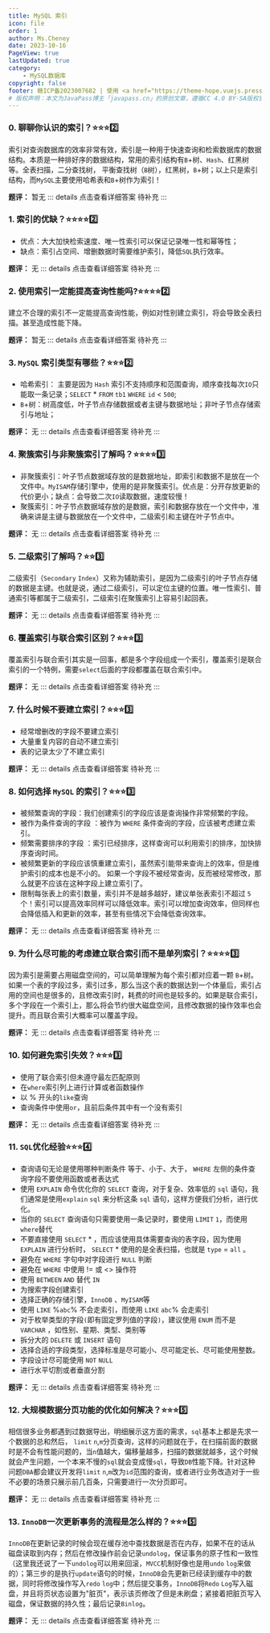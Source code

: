 ```yaml
---
title: MySQL 索引
icon: file
order: 1
author: Ms.Cheney
date: 2023-10-16
PageView: true
lastUpdated: true
category:
    - MySQL数据库
copyright: false
footer: 赣ICP备2023007682 | 使用 <a href="https://theme-hope.vuejs.press/zh/" target="_blank">VuePress Theme Hope</a> 主题 | MIT 协议, 版权所有 © 2023-Cheney,2018-present Mr.Hope
# 版权声明：本文为JavaPass博主「javapass.cn」的原创文章，遵循CC 4.0 BY-SA版权协议，转载请附上原文出处链接及本声明。
---
```


### 0. 聊聊你认识的索引？:star::star::star::two:
索引对查询数据库的效率非常有效，索引是一种用于快速查询和检索数据库的数据结构。本质是一种排好序的数据结构，常用的索引结构有`B`+树、`Hash`、红黑树等。全表扫描，二分查找树，
平衡查找树（`B`树），红黑树，`B`+树；以上只是索引结构，而`MySQL`主要使用哈希表和`B`+树作为索引！

**题评：** 暂无
::: details 点击查看详细答案
待补充
:::

### 1. 索引的优缺？:star::star::star::star::two:
- 优点：大大加快检索速度、唯一性索引可以保证记录唯一性和幂等性；
- 缺点：索引占空间、增删数据时需要维护索引，降低`SQL`执行效率。

**题评：** 无
::: details 点击查看详细答案
待补充
:::

### 2. 使用索引一定能提高查询性能吗?:star::star::star::star::two:
建立不合理的索引不一定能提高查询性能，例如对性别建立索引，将会导致全表扫描。甚至造成性能下降。

**题评：** 暂无
::: details 点击查看详细答案
待补充
:::

### 3. `MySQL` 索引类型有哪些？:star::star::star::two:
- 哈希索引： 主要是因为 `Hash` 索引不支持顺序和范围查询，顺序查找每次`IO`只能取一条记录；`SELECT` * `FROM` `tb1` `WHERE` `id` < `500`;
- `B`+树：树高度低，叶子节点存储数据或者主键与数据地址；非叶子节点存储索引与地址；

**题评：** 无
::: details 点击查看详细答案
待补充
:::

### 4. 聚簇索引与非聚簇索引了解吗？:star::star::star::star::three:
- 非聚簇索引：叶子节点数据域存放的是数据地址，即索引和数据不是放在一个文件中。`MyISAM`存储引擎中，使用的是非聚簇索引。优点是：分开存放更新的代价更小；缺点：会导致二次`IO`读取数据，速度较慢！
- 聚簇索引：叶子节点数据域存放的是数据，索引和数据存放在一个文件中，准确来讲是主键与数据放在一个文件中，二级索引和主键在叶子节点中。

**题评：** 无
::: details 点击查看详细答案
待补充
:::

### 5. 二级索引了解吗？:star::star::three:
二级索引（`Secondary` `Index`）又称为辅助索引，是因为二级索引的叶子节点存储的数据是主键。也就是说，通过二级索引，可以定位主键的位置。唯一性索引、普通索引等都属于二级索引，二级索引在聚簇索引上容易引起回表。

**题评：** 无
::: details 点击查看详细答案
待补充
:::

### 6. 覆盖索引与联合索引区别？:star::star::star::three:
覆盖索引与联合索引其实是一回事，都是多个字段组成一个索引，覆盖索引是联合索引的一个特例，需要`select`后面的字段都覆盖在联合索引中。

**题评：** 无
::: details 点击查看详细答案
待补充
:::

### 7. 什么时候不要建立索引？:star::star::star::three:
- 经常增删改的字段不要建立索引
- 大量重复内容的自动不建立索引
- 表的记录太少了不建立索引

**题评：** 无
::: details 点击查看详细答案
待补充
:::

### 8. 如何选择 `MySQL` 的索引？:star::star::star::three:
- 被频繁查询的字段：我们创建索引的字段应该是查询操作非常频繁的字段。
- 被作为条件查询的字段 ：被作为 `WHERE` 条件查询的字段，应该被考虑建立索引。
- 频繁需要排序的字段 ：索引已经排序，这样查询可以利用索引的排序，加快排序查询时间。
- 被频繁更新的字段应该慎重建立索引，虽然索引能带来查询上的效率，但是维护索引的成本也是不小的。 如果一个字段不被经常查询，反而被经常修改，那么就更不应该在这种字段上建立索引了。
- 限制每张表上的索引数量，索引并不是越多越好，建议单张表索引不超过 `5` 个！索引可以提高效率同样可以降低效率。索引可以增加查询效率，但同样也会降低插入和更新的效率，甚至有些情况下会降低查询效率。

**题评：** 无
::: details 点击查看详细答案
待补充
:::

### 9. 为什么尽可能的考虑建立联合索引而不是单列索引？:star::star::star::star::three:
因为索引是需要占用磁盘空间的，可以简单理解为每个索引都对应着一颗 `B`+树。如果一个表的字段过多，索引过多，那么当这个表的数据达到一个体量后，索引占用的空间也是很多的，且修改索引时，耗费的时间也是较多的。如果是联合索引，多个字段在一个索引上，那么将会节约很大磁盘空间，且修改数据的操作效率也会提升。而且联合索引大概率可以覆盖字段。

**题评：** 无
::: details 点击查看详细答案
待补充
:::

### 10. 如何避免索引失效？:star::star::star::three:
- 使用了联合索引但未遵守最左匹配原则
- 在`where`索引列上进行计算或者函数操作
- 以 % 开头的`like`查询
- 查询条件中使用`or`，且前后条件其中有一个没有索引

**题评：** 无
::: details 点击查看详细答案
待补充
:::

### 11. `SQL`优化经验:star::star::star::four:
- 查询语句无论是使用哪种判断条件 等于、小于、大于， `WHERE` 左侧的条件查询字段不要使用函数或者表达式
- 使用 `EXPLAIN` 命令优化你的 `SELECT` 查询，对于复杂、效率低的 `sql` 语句，我们通常是使用`explain` `sql` 来分析这条 `sql` 语句，这样方便我们分析，进行优化。
- 当你的 `SELECT` 查询语句只需要使用一条记录时，要使用 `LIMIT` `1`，而使用`where`替代
- 不要直接使用 `SELECT` * ，而应该使用具体需要查询的表字段，因为使用 `EXPLAIN` 进行分析时， `SELECT` * 使用的是全表扫描，也就是 `type` = `all` 。
- 避免在 `WHERE` 字句中对字段进行 `NULL` 判断
- 避免在 `WHERE` 中使用 != 或 <> 操作符
- 使用 `BETWEEN` `AND` 替代 `IN`
- 为搜索字段创建索引
- 选择正确的存储引擎，`InnoDB` 、`MyISAM`等
- 使用 `LIKE` %`abc`% 不会走索引，而使用 `LIKE` `abc`% 会走索引
- 对于枚举类型的字段`(`即有固定罗列值的字段`)`，建议使用 `ENUM` 而不是 `VARCHAR` ，如性别、星期、类型、类别等
- 拆分大的 `DELETE` 或 `INSERT` 语句
- 选择合适的字段类型，选择标准是尽可能小、尽可能定长、尽可能使用整数。
- 字段设计尽可能使用 `NOT` `NULL`
- 进行水平切割或者垂直分割

**题评：** 无
::: details 点击查看详细答案
待补充
:::

### 12. 大规模数据分页功能的优化如何解决？:star::star::star::five:
相信很多业务都遇到过数据导出，明细展示这方面的需求，`sql`基本上都是先求一个数据的总和然后， `limit` `n`,`m`分页查询，这样的问题就在于，在扫描前面的数据时是不会有性能问题的，当`n`值越大，偏移量越多，扫描的数据就越多，这个时候就会产生问题，一个本来不慢的`sql`就会变成慢`sql`，导致`DB`性能下降。针对这种问题`DBA`都会建议开发将`limit` `n`,`m`改为`id`范围的查询，或者进行业务改造对于一些不必要的场景只展示前几百条，只需要进行一次分页即可。

**题评：** 无
::: details 点击查看详细答案
待补充
:::

### 13. `InnoDB`一次更新事务的流程是怎么样的？:star::star::star::five:
`InnoDB`在更新记录的时候会现在缓存池中查找数据是否在内存，如果不在的话从磁盘读取到内存；然后在修改操作前会记录`undolog`，保证事务的原子性和一致性（这里我还说了一下`undolog`可以用来回滚，`MVCC`机制好像也是用`undo` `log`来做的）；第三步的是执行`update`语句的时候，`InnoDB`会先更新已经读到缓存中的数据，同时将修改操作写入`redo` `log`中；然后提交事务，`InnoDB`将`Redo` `Log`写入磁盘，并且将页状态设置为"脏页"，表示该页修改了但是未刷盘；紧接着把脏页写入磁盘，保证数据的持久性；最后记录`Binlog`。

**题评：** 无
::: details 点击查看详细答案
待补充
:::

